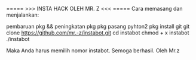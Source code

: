 ===== >>> INSTA HACK OLEH MR. Z <<< =====
Cara memasang dan menjalankan:

pembaruan pkg && peningkatan pkg
pkg pasang pyhton2
pkg install git
git clone https://github.com/mr.-z/instabot.git
cd instabot
chmod + x instabot
./instabot

Maka Anda harus memilih nomor instabot.
Semoga berhasil. 
Oleh Mr.z
